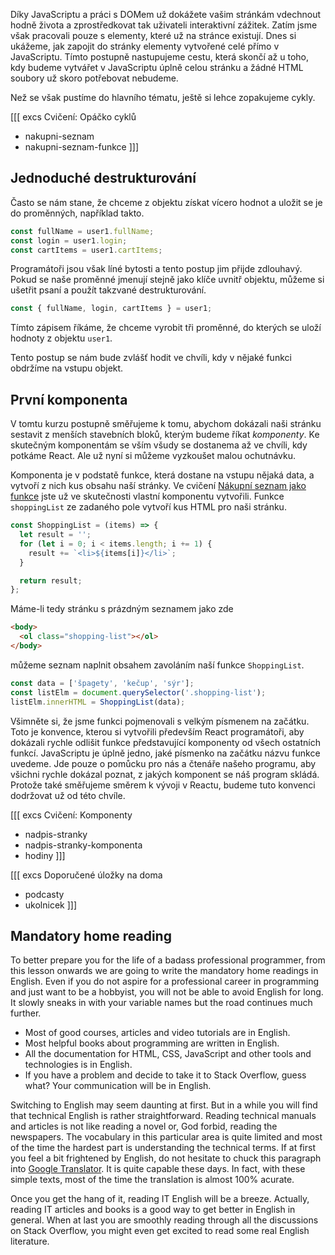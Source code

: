 Díky JavaScriptu a práci s DOMem už dokážete vašim stránkám vdechnout hodně života a zprostředkovat tak uživateli interaktivní zážitek. Zatím jsme však pracovali pouze s elementy, které už na stránce existují. Dnes si ukážeme, jak zapojit do stránky elementy vytvořené celé přímo v JavaScriptu. Tímto postupně nastupujeme cestu, která skončí až u toho, kdy budeme vytvářet v JavaScriptu úplně celou stránku a žádné HTML soubory už skoro potřebovat nebudeme.

Než se však pustíme do hlavního tématu, ještě si lehce zopakujeme cykly.

[[[ excs Cvičení: Opáčko cyklů
- nakupni-seznam
- nakupni-seznam-funkce
]]]

## Jednoduché destrukturování

Často se nám stane, že chceme z objektu získat vícero hodnot a uložit se je do proměnných, například takto.

```js
const fullName = user1.fullName;
const login = user1.login;
const cartItems = user1.cartItems;
```

Programátoři jsou však líné bytosti a tento postup jim přijde zdlouhavý. Pokud se naše proměnné jmenují stejně jako klíče uvnitř objektu, můžeme si ušetřit psaní a použít takzvané destrukturování. 

```js
const { fullName, login, cartItems } = user1;
```

Tímto zápisem říkáme, že chceme vyrobit tři proměnné, do kterých se uloží hodnoty z objektu `user1`. 

Tento postup se nám bude zvlášť hodit ve chvíli, kdy v nějaké funkci obdržíme na vstupu objekt. 

## První komponenta

V tomtu kurzu postupně směřujeme k tomu, abychom dokázali naši stránku sestavit z menších stavebních bloků, kterým budeme říkat _komponenty_. Ke skutečným komponentám se vším všudy se dostanema až ve chvíli, kdy potkáme React. Ale už nyní si můžeme vyzkoušet malou ochutnávku.

Komponenta je v podstatě funkce, která dostane na vstupu nějaká data, a vytvoří z nich kus obsahu naší stránky. Ve cvičení [Nákupní seznam jako funkce](#exc-nakupni-seznam-jako-funkce) jste už ve skutečnosti vlastní komponentu vytvořili. Funkce `shoppingList` ze zadaného pole vytvoří kus HTML pro naši stránku.

```js
const ShoppingList = (items) => {
  let result = '';
  for (let i = 0; i < items.length; i += 1) {
    result += `<li>${items[i]}</li>`;
  }

  return result;
};
```

Máme-li tedy stránku s prázdným seznamem jako zde

```html
<body>
  <ol class="shopping-list"></ol>
</body>
```

můžeme seznam naplnit obsahem zavoláním naší funkce `ShoppingList`.

```js
const data = ['špagety', 'kečup', 'sýr'];
const listElm = document.querySelector('.shopping-list');
listElm.innerHTML = ShoppingList(data);
```

Všimněte si, že jsme funkci pojmenovali s velkým písmenem na začátku. Toto je konvence, kterou si vytvořili především React programátoři, aby dokázali rychle odlišit funkce představující komponenty od všech ostatních funkcí. JavaScriptu je úplně jedno, jaké písmenko na začátku názvu funkce uvedeme. Jde pouze o pomůcku pro nás a čtenáře našeho programu, aby všichni rychle dokázal poznat, z jakých komponent se náš program skládá. Protože také směřujeme směrem k vývoji v Reactu, budeme tuto konvenci dodržovat už od této chvíle.

[[[ excs Cvičení: Komponenty
- nadpis-stranky
- nadpis-stranky-komponenta
- hodiny
]]]

[[[ excs Doporučené úložky na doma
- podcasty
- ukolnicek
]]]

## Mandatory home reading

To better prepare you for the life of a badass professional programmer, from this lesson onwards we are going to write the mandatory home readings in English. Even if you do not aspire for a professional career in programming and just want to be a hobbyist, you will not be able to avoid English for long. It slowly sneaks in with your variable names but the road continues much further.

- Most of good courses, articles and video tutorials are in English.
- Most helpful books about programming are written in English.
- All the documentation for HTML, CSS, JavaScript and other tools and technologies is in English.
- If you have a problem and decide to take it to Stack Overflow, guess what? Your communication will be in English.

Switching to English may seem daunting at first. But in a while you will find that technical English is rather straightforward. Reading technical manuals and articles is not like reading a novel or, God forbid, reading the newspapers. The vocabulary in this particular area is quite limited and most of the time the hardest part is understanding the technical terms. If at first you feel a bit frightened by English, do not hesitate to chuck this paragraph into [Google Translator](https://translate.google.com/?sl=en&tl=cs). It is quite capable these days. In fact, with these simple texts, most of the time the translation is almost 100% acurate.

Once you get the hang of it, reading IT English will be a breeze. Actually, reading IT articles and books is a good way to get better in English in general. When at last you are smoothly reading through all the discussions on Stack Overflow, you might even get excited to read some real English literature.
